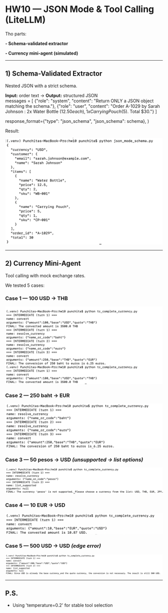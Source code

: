 # HW10 — JSON Mode & Tool Calling (LiteLLM)

Tho parts:

**- Schema-validated extractor**

**- Currency mini-agent (simulated)**

---

## 1) Schema-Validated Extractor  
Nested JSON with a strict schema.  

**Input:** order text → **Output:** structured JSON  
messages = [
  {"role": "system", "content": "Return ONLY a JSON object matching the schema."},
  {"role": "user", "content": "Order A-1029 by Sarah Johnson : 2x Water Bottle ($12.50 each), 1x Carrying Pouch ($5). Total $30."}
]

response_format={"type": "json_schema", "json_schema": schema},
)

Result:  

![Schema Result](screenshots/schema_result.png)

---

## 2) Currency Mini-Agent  
Tool calling with mock exchange rates.  

We tested 5 cases:


### Case 1 — 100 USD → THB  

![USD to THB](screenshots/USD_THB.png)


### Case 2 — 250 baht → EUR  

![THB to EUR](screenshots/THB_EUR.png)


### Case 3 — 50 pesos → USD *(unsupported → list options)*  

![Pesos to USD](screenshots/PESOS_USD.png)


### Case 4 — 10 EUR → USD  

![EUR to USD](screenshots/EUR_USD.png)


### Case 5 — 500 USD → USD *(edge error)*  

![USD to USD](screenshots/USD_USD.png)


---

## P.S.
- Using 'temperature=0.2' for stable tool selection  
